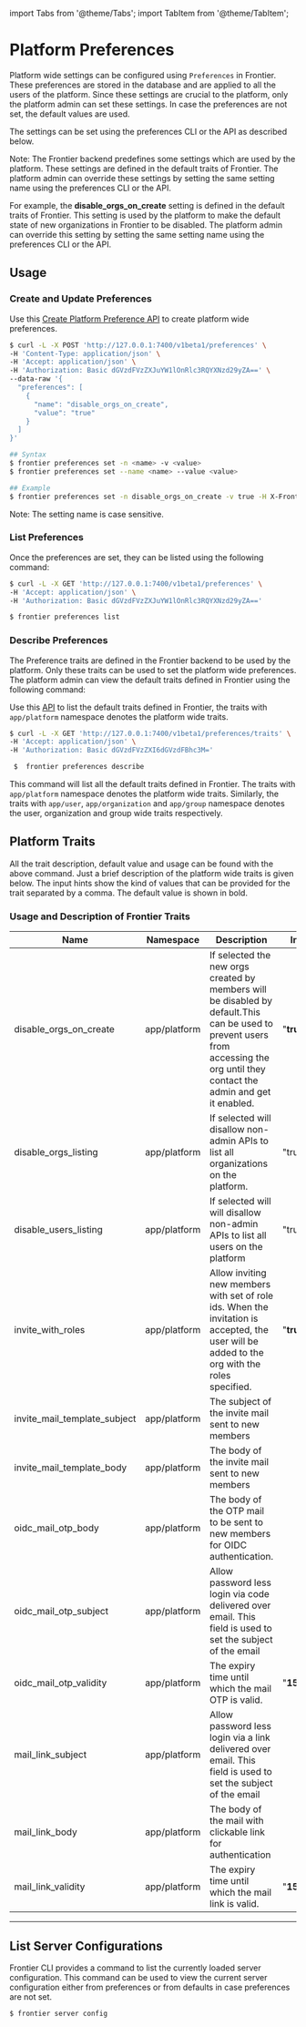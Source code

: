 import Tabs from '@theme/Tabs';
import TabItem from '@theme/TabItem';

# Platform Preferences

Platform wide settings can be configured using `Preferences` in Frontier. These preferences are stored in the database and are applied to all the users of the platform. Since these settings are crucial to the platform, only the platform admin can set these settings. In case the preferences are not set, the default values are used.

The settings can be set using the preferences CLI or the API as described below.

Note: The Frontier backend predefines some settings which are used by the platform. These settings are defined in the default traits of Frontier. The platform admin can override these settings by setting the same setting name using the preferences CLI or the API.

For example, the **disable_orgs_on_create** setting is defined in the default traits of Frontier. This setting is used by the platform to make the default state of new organizations in Frontier to be disabled. The platform admin can override this setting by setting the same setting name using the preferences CLI or the API.

## Usage

### Create and Update Preferences

<Tabs groupId="cli">
<TabItem value="API" label="API">

Use this [Create Platform Preference API](https://raystack-frontier.vercel.app/apis/admin-service-create-preferences) to create platform wide preferences.

```bash
$ curl -L -X POST 'http://127.0.0.1:7400/v1beta1/preferences' \
-H 'Content-Type: application/json' \
-H 'Accept: application/json' \
-H 'Authorization: Basic dGVzdFVzZXJuYW1lOnRlc3RQYXNzd29yZA==' \
--data-raw '{
  "preferences": [
    {
      "name": "disable_orgs_on_create",
      "value": "true"
    }
  ]
}'
```

</TabItem>
  <TabItem value="CLI" label="CLI" default>

```bash
## Syntax
$ frontier preferences set -n <name> -v <value>
$ frontier preferences set --name <name> --value <value>

## Example
$ frontier preferences set -n disable_orgs_on_create -v true -H X-Frontier-Email:user@raystack.org
```

</TabItem>
</Tabs>

Note: The setting name is case sensitive.

### List Preferences

Once the preferences are set, they can be listed using the following command:

<Tabs groupId="cli">
<TabItem value="API" label="API">

```bash
$ curl -L -X GET 'http://127.0.0.1:7400/v1beta1/preferences' \
-H 'Accept: application/json' \
-H 'Authorization: Basic dGVzdFVzZXJuYW1lOnRlc3RQYXNzd29yZA=='
```

</TabItem>

<TabItem value="CLI" label="CLI" default>

```bash
$ frontier preferences list
```

</TabItem>
</Tabs>

### Describe Preferences

The Preference traits are defined in the Frontier backend to be used by the platform. Only these traits can be used to set the platform wide preferences. The platform admin can view the default traits defined in Frontier using the following command:

<Tabs groupId="cli">
<TabItem value="API" label="API">

Use this [API](https://raystack-frontier.vercel.app/apis/frontier-service-describe-preferences) to list the default traits defined in Frontier, the traits with `app/platform` namespace denotes the platform wide traits.

```bash
$ curl -L -X GET 'http://127.0.0.1:7400/v1beta1/preferences/traits' \
-H 'Accept: application/json' \
-H 'Authorization: Basic dGVzdFVzZXI6dGVzdFBhc3M='
```

</TabItem>
  <TabItem value="CLI" label="CLI" default>

```bash
 $  frontier preferences describe
```

</TabItem>
</Tabs>

This command will list all the default traits defined in Frontier. The traits with `app/platform` namespace denotes the platform wide traits. Similarly, the traits with `app/user`, `app/organization` and `app/group` namespace denotes the user, organization and group wide traits respectively.

## Platform Traits

All the trait description, default value and usage can be found with the above command. Just a brief description of the platform wide traits is given below. The input hints show the kind of values that can be provided for the trait separated by a comma. The default value is shown in bold.

### Usage and Description of Frontier Traits

| Name                         | Namespace    | Description                                                                                                                                                                       | Input Hints      |
| ---------------------------- | ------------ | --------------------------------------------------------------------------------------------------------------------------------------------------------------------------------- | ---------------- |
| disable_orgs_on_create       | app/platform | If selected the new orgs created by members will be disabled by default.This can be used to prevent users from accessing the org until they contact the admin and get it enabled. | "**true**,false" |
| disable_orgs_listing         | app/platform | If selected will disallow non-admin APIs to list all organizations on the platform.                                                                                               | "true,**false**" |
| disable_users_listing        | app/platform | If selected will will disallow non-admin APIs to list all users on the platform                                                                                                   | "true,**false**" |
| invite_with_roles            | app/platform | Allow inviting new members with set of role ids. When the invitation is accepted, the user will be added to the org with the roles specified.                                     | "**true**,false" |
| invite_mail_template_subject | app/platform | The subject of the invite mail sent to new members                                                                                                                                |                  |
| invite_mail_template_body    | app/platform | The body of the invite mail sent to new members                                                                                                                                   |                  |
| oidc_mail_otp_body           | app/platform | The body of the OTP mail to be sent to new members for OIDC authentication.                                                                                                       |                  |
| oidc_mail_otp_subject        | app/platform | Allow password less login via code delivered over email. This field is used to set the subject of the email                                                                       |                  |
| oidc_mail_otp_validity       | app/platform | The expiry time until which the mail OTP is valid.                                                                                                                                | "**15m**,30m,1h" |
| mail_link_subject            | app/platform | Allow password less login via a link delivered over email. This field is used to set the subject of the email                                                                     |                  |
| mail_link_body               | app/platform | The body of the mail with clickable link for authentication                                                                                                                       |                  |
| mail_link_validity           | app/platform | The expiry time until which the mail link is valid.                                                                                                                               | "**15m**,30m,1h" |

---

## List Server Configurations

Frontier CLI provides a command to list the currently loaded server configuration. 
This command can be used to view the current server configuration either from preferences or from defaults in case preferences are not set.

```bash
$ frontier server config
```